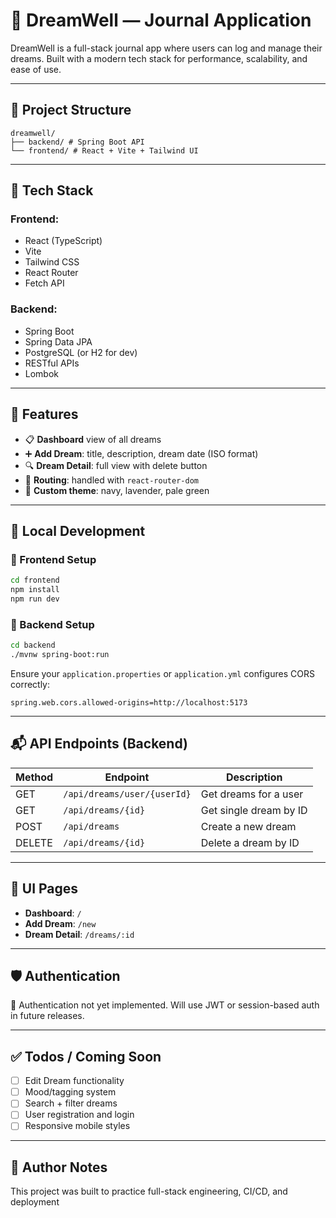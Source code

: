 # 🌙 DreamWell — Journal Application

DreamWell is a full-stack journal app where users can log and manage their dreams. Built with a modern tech stack for performance, scalability, and ease of use.

---

## 📁 Project Structure

```
dreamwell/
├── backend/ # Spring Boot API
└── frontend/ # React + Vite + Tailwind UI
```

---

## 🔧 Tech Stack

### Frontend:
- React (TypeScript)
- Vite
- Tailwind CSS
- React Router
- Fetch API

### Backend:
- Spring Boot
- Spring Data JPA
- PostgreSQL (or H2 for dev)
- RESTful APIs
- Lombok

---

## 🚀 Features

- 📋 **Dashboard** view of all dreams
- ➕ **Add Dream**: title, description, dream date (ISO format)
- 🔍 **Dream Detail**: full view with delete button
- 🧭 **Routing**: handled with `react-router-dom`
- 🎨 **Custom theme**: navy, lavender, pale green

---

## 🧪 Local Development

### 🔹 Frontend Setup

```bash
cd frontend
npm install
npm run dev
```

### 🔹 Backend Setup

```bash
cd backend
./mvnw spring-boot:run
```

Ensure your `application.properties` or `application.yml` configures CORS correctly:

```properties
spring.web.cors.allowed-origins=http://localhost:5173
```


---

## 📬 API Endpoints (Backend)

| Method | Endpoint | Description |
|--------|------------------------------|-----------------------------|
| GET | `/api/dreams/user/{userId}` | Get dreams for a user |
| GET | `/api/dreams/{id}` | Get single dream by ID |
| POST | `/api/dreams` | Create a new dream |
| DELETE | `/api/dreams/{id}` | Delete a dream by ID |


---

## 📸 UI Pages

- **Dashboard**: `/`
- **Add Dream**: `/new`
- **Dream Detail**: `/dreams/:id`

---

## 🛡 Authentication

🔐 Authentication not yet implemented. Will use JWT or session-based auth in future releases.

---

## ✅ Todos / Coming Soon

- [ ] Edit Dream functionality
- [ ] Mood/tagging system
- [ ] Search + filter dreams
- [ ] User registration and login
- [ ] Responsive mobile styles

---

## 🧠 Author Notes

This project was built to practice full-stack engineering, CI/CD, and deployment